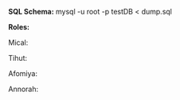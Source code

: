 **SQL Schema:** mysql -u root -p testDB < dump.sql  

**Roles:**  

Mical:  

Tihut:  

Afomiya:  

Annorah:  


